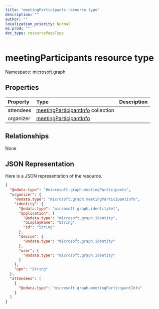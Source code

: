 ```yaml
---
title: "meetingParticipants resource type"
description: ""
author: ""
localization_priority: Normal
ms.prod: ""
doc_type: resourcePageType
---
```


# meetingParticipants resource type


Namespace: microsoft.graph



## Properties
|Property|Type|Description|
|:---|:---|:---|
|attendees|[meetingParticipantInfo](../resources/meetingparticipantinfo.md) collection||
|organizer|[meetingParticipantInfo](../resources/meetingparticipantinfo.md)||

## Relationships
None

## JSON Representation
Here is a JSON representation of the resource.
<!-- {
  "blockType": "resource",
  "@odata.type": "microsoft.graph.meetingParticipants"
}
-->
``` json
{
  "@odata.type": "#microsoft.graph.meetingParticipants",
  "organizer": {
    "@odata.type": "microsoft.graph.meetingParticipantInfo",
    "identity": {
      "@odata.type": "microsoft.graph.identitySet",
      "application": {
        "@odata.type": "microsoft.graph.identity",
        "displayName": "String",
        "id": "String"
      },
      "device": {
        "@odata.type": "microsoft.graph.identity"
      },
      "user": {
        "@odata.type": "microsoft.graph.identity"
      }
    },
    "upn": "String"
  },
  "attendees": [
    {
      "@odata.type": "microsoft.graph.meetingParticipantInfo"
    }
  ]
}
```

